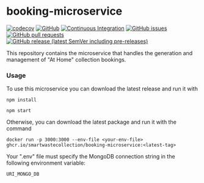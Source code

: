 # booking-microservice
[![codecov](https://codecov.io/gh/SmartWasteCollection/booking-microservice/branch/main/graph/badge.svg?token=956ZL89Z2E)](https://codecov.io/gh/SmartWasteCollection/booking-microservice)
[![GitHub](https://img.shields.io/github/license/SmartWasteCollection/booking-microservice)](/LICENSE)
[![Continuous Integration](https://github.com/SmartWasteCollection/booking-microservice/actions/workflows/cd.yml/badge.svg?event=push)](https://github.com/SmartWasteCollection/booking-microservice/actions/workflows/cd.yml)
[![GitHub issues](https://img.shields.io/github/issues-raw/SmartWasteCollection/booking-microservice?style=plastic)](https://github.com/SmartWasteCollection/booking-microservice/issues)
[![GitHub pull requests](https://img.shields.io/github/issues-pr-raw/SmartWasteCollection/booking-microservice?style=plastic)](https://github.com/SmartWasteCollection/booking-microservice/pulls)
[![GitHub release (latest SemVer including pre-releases)](https://img.shields.io/github/v/release/SmartWasteCollection/booking-microservice?include_prereleases&style=plastic)](https://github.com/SmartWasteCollection/booking-microservice/releases)

This repository contains the microservice that handles the generation and management of "At Home" collection bookings.

### Usage
To use this microservice you can download the latest release and run it with
```
npm install

npm start
```

Otherwise, you can download the latest package and run it with the command
```
docker run -p 3000:3000 --env-file <your-env-file> ghcr.io/smartwastecollection/booking-microservice:<latest-tag>
```
Your ".env" file must specify the MongoDB connection string in the following environment variable:
```
URI_MONGO_DB
```
